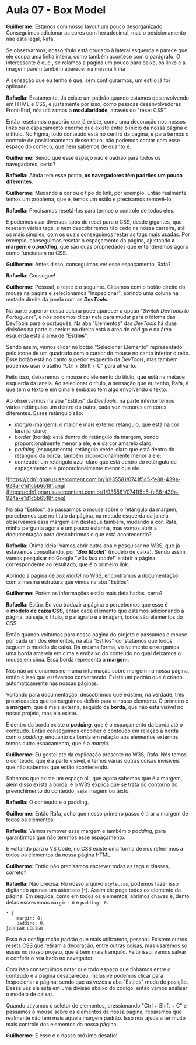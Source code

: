 # Aula 07 - Box Model

**Guilherme:** Estamos com nosso layout um pouco desorganizado. Conseguimos adicionar as cores com hexadecimal, mas o posicionamento não está legal, Rafa.

Se observarmos, nosso título está grudado à lateral esquerda e parece que ele ocupa uma linha inteira, como também acontece com o parágrafo. O interessante é que , se rolamos a página um pouco para baixo, os links e a imagem parem também aparecer na mesma linha

A sensação que eu tenho é que, sem configurarmos, um estilo já foi aplicado.

**Rafaella:** Exatamente. Já existe um padrão quando estamos desenvolvendo em HTML e CSS, e justamente por isso, como pessoas desenvolvedoras Front-End, nós utilizamos a **modularidade**, através do "reset CSS".

Então resetamos o padrão que já existe, como uma decoração nos nossos links ou o espaçamento enorme que existe entre o início da nossa página e o título. No Figma, todo conteúdo está no centro da página, e para termos o controle de posicionamento desse título, não podemos contar com esse espaço do começo, que nem sabemos de quanto é.

**Guilherme:** Sendo que esse espaço não é padrão para todos os navegadores, certo?

**Rafaella:** Ainda tem esse ponto, **os navegadores têm padrões um pouco diferentes**.

**Guilherme:** Mudando a cor ou o tipo do link, por exemplo. Então realmente temos um problema, que é, temos um estilo e precisamos removê-lo.

**Rafaella:** Precisamos resetá-los para termos o controle de todos eles.

E podemos usar diversos tipos de reset para o CSS, desde gigantes, que resetam várias tags, e nem descobriremos tão cedo na nossa carreira, até os mais simples, com os quais conseguimos restar as tags mais usadas. Por exemplo, conseguimos resetar o espaçamento da página, ajustando **a margem e o *padding***, que são duas propriedades que entenderemos agora como funcionam no CSS.

**Guilherme:** Antes disso, conseguimos ver esse espaçamento, Rafa?

**Rafaella:** Consegue!

**Guilherme:** Pessoal, o teste é o seguinte. Clicamos com o botão direito do mouse na página e selecionamos "Inspecionar", abrindo uma coluna na metade direita da janela com as ***DevTools***.

Na parte superior dessa coluna pode aparecer a opção "*Switch DevTools to Portuguese*", e nós podemos clicar nela para mudar para o idioma das DevTools para o português. Na aba "Elementos" das *DevTools* há duas divisões na parte superior: na direita está a área do código e na área esquerda está a área de "**Estilos**".

Sendo assim, vamos clicar no botão "Selecionar Elemento" representado pelo ícone de um quadrado com o cursor do mouse no canto inferior direito. Esse botão está no canto superior esquerdo da *DevTools*, mas também podemos usar o atalho "Ctrl + Shift + C" para ativá-lo.

Feito isso, deixaremos o mouse no elemento do título, que está na metade esquerda da janela. Ao selecionar o título, a sensação que eu tenho, Rafa, é que tem o texto e em cima e embaixo tem algo envolvendo o texto.

Ao observarmos na aba "Estilos" da *DevTools*, na parte inferior temos vários retângulos um dentro do outro, cada vez menores em cores diferentes. Esses retângulo são:

- *margin* (margem): o maior e mais externo retângulo, que está na cor laranja-claro;
- *border* (borda): está dentro do retângulo da margem, sendo proporcionalmente menor a ele, e é da cor amarelo claro;
- *padding* (espaçamento): retângulo verde-claro que está dentro do retângulo da borda, também proporcionalmente menor a ele;
- conteúdo: um retângulo azul-claro que está dentro do retângulo de espaçamento e é proporcionalmente menor que ele.

![https://cdn1.gnarususercontent.com.br/1/935581/0741f5c5-fe88-439a-924a-e1d1c5b6518f.png](https://cdn1.gnarususercontent.com.br/1/935581/0741f5c5-fe88-439a-924a-e1d1c5b6518f.png)

Na aba "Estilos", ao passarmos o mouse sobre o retângulo da margem, percebemos que no título da página, na metade esquerda da janela, observamos essa margem em destaque também, mudando a cor. Rafa, minha pergunta agora é um pouco estanha, mas vamos abrir a documentação para descobrirmos o que está acontecendo?

**Rafaella:** Ótima ideia! Vamos abrir outra aba e pesquisar no W3S, que já estávamos consultando, por "***Box Model***" (modelo de caixa). Sendo assim, vamos pesquisar no Google "w3s *box model*" e abrir a página correspondente ao resultado, que é o primeiro link.

Abrindo a [página de *box model* no W3S](https://www.w3schools.com/css/css_boxmodel.asp), encontramos a documentação com a mesma estrutura que vimos na aba "Estilos".

**Guilherme:** Porém as informações estão mais detalhadas, certo?

**Rafaella:** Estão. Eu vou traduzir a página e percebemos que esse é o **modelo de caixa CSS**, então cada elemento que estamos adicionando à página, ou seja, o título, o parágrafo e a imagem, todos são elementos do CSS.

Então quando voltamos para nossa página do projeto e passamos o mouse por cada um dos elementos, na aba "Estilos" constatamos que todos seguem o modelo de caixa. Da mesma forma, visivelmente enxergamos uma borda amarela em cima e embaixo do conteúdo no qual deixamos o mouse em cima. Essa borda representa a **margem**.

Nós não adicionamos nenhuma informação sobre margem na nossa página, então é isso que estávamos conversando. Existe um padrão que é criado automaticamente nas nossas páginas.

Voltando para documentação, descobrimos que existem, na verdade, três propriedades que conseguimos definir para o nosso elemento. O primeiro é a **margem**, que é mais externa, seguido da **borda**, que não está visível no nosso projeto, mas ela existe.

E dentro da borda existe o ***padding***, que é o espaçamento da borda até o conteúdo. Então conseguimos encolher o conteúdo em relação à borda com o *padding*, enquanto da borda em relação aos elementos externos temos outro espaçamento, que é a *margin*.

**Guilherme:** Eu gostei até da explicação presente no W3S, Rafa. Nós temos o conteúdo, que é a parte visível, e temos várias outras coisas invisíveis que não sabemos que estão acontecendo.

Sabemos que existe um espaço ali, que agora sabemos que é a margem, além disso exista a borda, e o W3S explica que se trata do contorno do preenchimento do conteúdo, seja imagem ou texto.

**Rafaella:** O conteúdo e o padding.

**Guilherme:** Então Rafa, acho que nosso primeiro passo é tirar a margem de todos os elementos.

**Rafaella:** Vamos remover essa margem e também o *padding*, para garantirmos que não teremos esse espaçamento.

E voltando para o VS Code, no CSS existe uma forma de nos referirmos a todos os elementos da nossa página HTML.

**Guilherme:** Então não precisamos escrever todas as tags e classes, correto?

**Rafaella:** Não precisa. No nosso arquivo `style.css`, podemos fazer isso digitando apenas um asterisco (`*`). Assim ele pega todos os elemento da página. Em seguida, como em todos os elementos, abrimos chaves e, dento delas escrevemos `margin: 0` e `padding: 0`.

```
* {
    margin: 0;
    padding: 0;
}COPIAR CÓDIGO
```

Essa é a configuração padrão que mais utilizamos, pessoal. Existem outros resets CSS que retiram a decoração, entre outras coisas, mas usaremos só esses no nosso projeto, que é bem mais tranquilo. Feito isso, vamos salvar e conferir o resultado no navegador.

Com isso conseguimos notar que todo espaço que tínhamos entre o conteúdo e a página desapareceu. Inclusive podemos clicar para Inspecionar a página, sendo que às vezes a aba "Estilos" muda de posição. Dessa vez ela está em uma divisão abaixo do código, então vamos analisar o modelo de caixas.

Quando ativamos o seletor de elementos, pressionando "Ctrl + Shift + C" e passamos o mouse sobre os elementos da nossa página, reparamos que realmente não tem mais aquela margem padrão. Isso nos ajuda a ter muito mais controle dos elementos da nossa página.

**Guilherme:** E esse é o nosso próximo desafio!